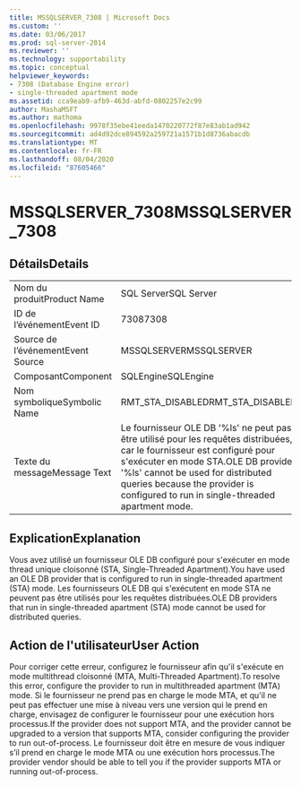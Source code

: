```yaml
---
title: MSSQLSERVER_7308 | Microsoft Docs
ms.custom: ''
ms.date: 03/06/2017
ms.prod: sql-server-2014
ms.reviewer: ''
ms.technology: supportability
ms.topic: conceptual
helpviewer_keywords:
- 7308 (Database Engine error)
- single-threaded apartment mode
ms.assetid: cca9eab9-afb9-463d-abfd-0802257e2c99
author: MashaMSFT
ms.author: mathoma
ms.openlocfilehash: 9978f35ebe41eeda1470220772f87e83ab1ad942
ms.sourcegitcommit: ad4d92dce894592a259721a1571b1d8736abacdb
ms.translationtype: MT
ms.contentlocale: fr-FR
ms.lasthandoff: 08/04/2020
ms.locfileid: "87605466"
---
```

# <a name="mssqlserver_7308"></a><span data-ttu-id="ddbff-102">MSSQLSERVER_7308</span><span class="sxs-lookup"><span data-stu-id="ddbff-102">MSSQLSERVER_7308</span></span>
    
## <a name="details"></a><span data-ttu-id="ddbff-103">Détails</span><span class="sxs-lookup"><span data-stu-id="ddbff-103">Details</span></span>  
  
|||  
|-|-|  
|<span data-ttu-id="ddbff-104">Nom du produit</span><span class="sxs-lookup"><span data-stu-id="ddbff-104">Product Name</span></span>|<span data-ttu-id="ddbff-105">SQL Server</span><span class="sxs-lookup"><span data-stu-id="ddbff-105">SQL Server</span></span>|  
|<span data-ttu-id="ddbff-106">ID de l’événement</span><span class="sxs-lookup"><span data-stu-id="ddbff-106">Event ID</span></span>|<span data-ttu-id="ddbff-107">7308</span><span class="sxs-lookup"><span data-stu-id="ddbff-107">7308</span></span>|  
|<span data-ttu-id="ddbff-108">Source de l’événement</span><span class="sxs-lookup"><span data-stu-id="ddbff-108">Event Source</span></span>|<span data-ttu-id="ddbff-109">MSSQLSERVER</span><span class="sxs-lookup"><span data-stu-id="ddbff-109">MSSQLSERVER</span></span>|  
|<span data-ttu-id="ddbff-110">Composant</span><span class="sxs-lookup"><span data-stu-id="ddbff-110">Component</span></span>|<span data-ttu-id="ddbff-111">SQLEngine</span><span class="sxs-lookup"><span data-stu-id="ddbff-111">SQLEngine</span></span>|  
|<span data-ttu-id="ddbff-112">Nom symbolique</span><span class="sxs-lookup"><span data-stu-id="ddbff-112">Symbolic Name</span></span>|<span data-ttu-id="ddbff-113">RMT_STA_DISABLED</span><span class="sxs-lookup"><span data-stu-id="ddbff-113">RMT_STA_DISABLED</span></span>|  
|<span data-ttu-id="ddbff-114">Texte du message</span><span class="sxs-lookup"><span data-stu-id="ddbff-114">Message Text</span></span>|<span data-ttu-id="ddbff-115">Le fournisseur OLE DB '%ls' ne peut pas être utilisé pour les requêtes distribuées, car le fournisseur est configuré pour s'exécuter en mode STA.</span><span class="sxs-lookup"><span data-stu-id="ddbff-115">OLE DB provider '%ls' cannot be used for distributed queries because the provider is configured to run in single-threaded apartment mode.</span></span>|  
  
## <a name="explanation"></a><span data-ttu-id="ddbff-116">Explication</span><span class="sxs-lookup"><span data-stu-id="ddbff-116">Explanation</span></span>  
 <span data-ttu-id="ddbff-117">Vous avez utilisé un fournisseur OLE DB configuré pour s'exécuter en mode thread unique cloisonné (STA, Single-Threaded Apartment).</span><span class="sxs-lookup"><span data-stu-id="ddbff-117">You have used an OLE DB provider that is configured to run in single-threaded apartment (STA) mode.</span></span> <span data-ttu-id="ddbff-118">Les fournisseurs OLE DB qui s'exécutent en mode STA ne peuvent pas être utilisés pour les requêtes distribuées.</span><span class="sxs-lookup"><span data-stu-id="ddbff-118">OLE DB providers that run in single-threaded apartment (STA) mode cannot be used for distributed queries.</span></span>  
  
## <a name="user-action"></a><span data-ttu-id="ddbff-119">Action de l'utilisateur</span><span class="sxs-lookup"><span data-stu-id="ddbff-119">User Action</span></span>  
 <span data-ttu-id="ddbff-120">Pour corriger cette erreur, configurez le fournisseur afin qu'il s'exécute en mode multithread cloisonné (MTA, Multi-Threaded Apartment).</span><span class="sxs-lookup"><span data-stu-id="ddbff-120">To resolve this error, configure the provider to run in multithreaded apartment (MTA) mode.</span></span> <span data-ttu-id="ddbff-121">Si le fournisseur ne prend pas en charge le mode MTA, et qu'il ne peut pas effectuer une mise à niveau vers une version qui le prend en charge, envisagez de configurer le fournisseur pour une exécution hors processus.</span><span class="sxs-lookup"><span data-stu-id="ddbff-121">If the provider does not support MTA, and the provider cannot be upgraded to a version that supports MTA, consider configuring the provider to run out-of-process.</span></span> <span data-ttu-id="ddbff-122">Le fournisseur doit être en mesure de vous indiquer s’il prend en charge le mode MTA ou une exécution hors processus.</span><span class="sxs-lookup"><span data-stu-id="ddbff-122">The provider vendor should be able to tell you if the provider supports MTA or running out-of-process.</span></span>  
  
  
